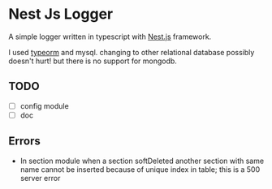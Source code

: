 # Nest Js Logger

A simple logger written in typescript with [Nest.js](https://nestjs.com/) framework.

I used [typeorm](https://typeorm.io/) and mysql. changing to other relational database possibly doesn't hurt! but there is no support for mongodb.

## TODO

- [ ] config module
- [ ] doc

## Errors

- In section module when a section softDeleted another section with same name
cannot be inserted because of unique index in table; this is a 500 server error

